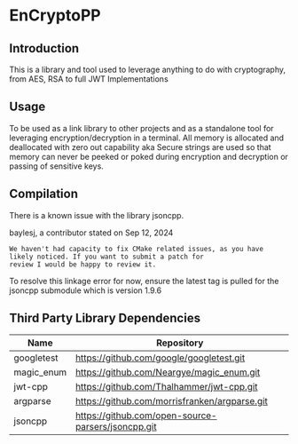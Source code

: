# EnCryptoPP

## Introduction

This is a library and tool used to leverage anything to do with cryptography, from AES, RSA
to full JWT Implementations

## Usage

To be used as a link library to other projects and as a standalone tool for leveraging
encryption/decryption in a terminal.  All memory is allocated and deallocated with zero out
capability aka Secure strings are used so that memory can never be peeked or poked during
encryption and decryption or passing of sensitive keys.

## Compilation

There is a known issue with the library jsoncpp.

baylesj, a contributor stated on Sep 12, 2024

```
We haven't had capacity to fix CMake related issues, as you have likely noticed. If you want to submit a patch for 
review I would be happy to review it.
```

To resolve this linkage error for now, ensure the latest tag is pulled for the jsoncpp submodule which is version 1.9.6

## Third Party Library Dependencies

| Name       | Repository |
|------------|------------|
| googletest | https://github.com/google/googletest.git |
| magic_enum | https://github.com/Neargye/magic_enum.git |
| jwt-cpp    | https://github.com/Thalhammer/jwt-cpp.git |
| argparse  | https://github.com/morrisfranken/argparse.git |
| jsoncpp    | https://github.com/open-source-parsers/jsoncpp.git |
